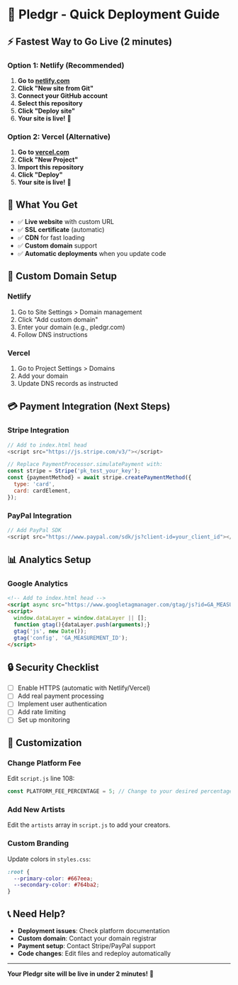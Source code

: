 # 🚀 Pledgr - Quick Deployment Guide

## ⚡ Fastest Way to Go Live (2 minutes)

### Option 1: Netlify (Recommended)
1. **Go to [netlify.com](https://netlify.com)**
2. **Click "New site from Git"**
3. **Connect your GitHub account**
4. **Select this repository**
5. **Click "Deploy site"**
6. **Your site is live!** 🎉

### Option 2: Vercel (Alternative)
1. **Go to [vercel.com](https://vercel.com)**
2. **Click "New Project"**
3. **Import this repository**
4. **Click "Deploy"**
5. **Your site is live!** 🎉

## 🎯 What You Get

- ✅ **Live website** with custom URL
- ✅ **SSL certificate** (automatic)
- ✅ **CDN** for fast loading
- ✅ **Custom domain** support
- ✅ **Automatic deployments** when you update code

## 🔧 Custom Domain Setup

### Netlify
1. Go to Site Settings > Domain management
2. Click "Add custom domain"
3. Enter your domain (e.g., pledgr.com)
4. Follow DNS instructions

### Vercel
1. Go to Project Settings > Domains
2. Add your domain
3. Update DNS records as instructed

## 💳 Payment Integration (Next Steps)

### Stripe Integration
```javascript
// Add to index.html head
<script src="https://js.stripe.com/v3/"></script>

// Replace PaymentProcessor.simulatePayment with:
const stripe = Stripe('pk_test_your_key');
const {paymentMethod} = await stripe.createPaymentMethod({
  type: 'card',
  card: cardElement,
});
```

### PayPal Integration
```javascript
// Add PayPal SDK
<script src="https://www.paypal.com/sdk/js?client-id=your_client_id"></script>
```

## 📊 Analytics Setup

### Google Analytics
```html
<!-- Add to index.html head -->
<script async src="https://www.googletagmanager.com/gtag/js?id=GA_MEASUREMENT_ID"></script>
<script>
  window.dataLayer = window.dataLayer || [];
  function gtag(){dataLayer.push(arguments);}
  gtag('js', new Date());
  gtag('config', 'GA_MEASUREMENT_ID');
</script>
```

## 🔒 Security Checklist

- [ ] Enable HTTPS (automatic with Netlify/Vercel)
- [ ] Add real payment processing
- [ ] Implement user authentication
- [ ] Add rate limiting
- [ ] Set up monitoring

## 🎨 Customization

### Change Platform Fee
Edit `script.js` line 108:
```javascript
const PLATFORM_FEE_PERCENTAGE = 5; // Change to your desired percentage
```

### Add New Artists
Edit the `artists` array in `script.js` to add your creators.

### Custom Branding
Update colors in `styles.css`:
```css
:root {
  --primary-color: #667eea;
  --secondary-color: #764ba2;
}
```

## 📞 Need Help?

- **Deployment issues**: Check platform documentation
- **Custom domain**: Contact your domain registrar
- **Payment setup**: Contact Stripe/PayPal support
- **Code changes**: Edit files and redeploy automatically

---

**Your Pledgr site will be live in under 2 minutes!** 🚀 